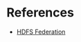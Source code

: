# References

* [HDFS Federation](https://hadoop.apache.org/docs/stable/hadoop-project-dist/hadoop-hdfs/Federation.html)
